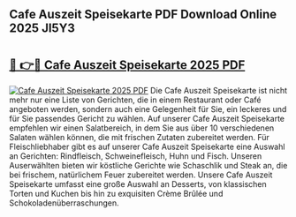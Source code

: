## Cafe Auszeit Speisekarte PDF Download Online 2025 JI5Y3

# <h2><a href="http://gc98wk.nevu.top/?p=Cafe+Auszeit+Speisekarte">🔗 👉🔴 Cafe Auszeit Speisekarte 2025 PDF</a></h2>

[![Cafe Auszeit Speisekarte 2025 PDF](https://i.imgur.com/dBaPXMq.png)](http://gc98wk.nevu.top/?p=Cafe+Auszeit+Speisekarte)
Die Cafe Auszeit Speisekarte ist nicht mehr nur eine Liste von Gerichten, die in einem Restaurant oder Café angeboten werden, sondern auch eine Gelegenheit für Sie, ein leckeres und für Sie passendes Gericht zu wählen. Auf unserer Cafe Auszeit Speisekarte empfehlen wir einen Salatbereich, in dem Sie aus über 10 verschiedenen Salaten wählen können, die mit frischen Zutaten zubereitet werden. Für Fleischliebhaber gibt es auf unserer Cafe Auszeit Speisekarte eine Auswahl an Gerichten: Rindfleisch, Schweinefleisch, Huhn und Fisch. Unseren Auserwählten bieten wir köstliche Gerichte wie Schaschlik und Steak an, die bei frischem, natürlichem Feuer zubereitet werden. Unsere Cafe Auszeit Speisekarte umfasst eine große Auswahl an Desserts, von klassischen Torten und Kuchen bis hin zu exquisiten Crème Brûlée und Schokoladenüberraschungen.
